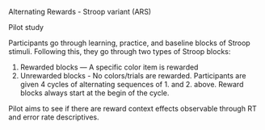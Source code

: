 Alternating Rewards - Stroop variant (ARS)

Pilot study

Participants go through learning, practice, and baseline blocks of Stroop stimuli. Following this, they go through two types of Stroop blocks:
1. Rewarded blocks — A specific color item is rewarded
2. Unrewarded blocks - No colors/trials are rewarded.
Participants are given 4 cycles of alternating sequences of 1. and 2. above. Reward blocks always start at the begin of the cycle.


Pilot aims to see if there are reward context effects observable through RT and error rate descriptives.
